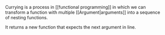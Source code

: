 Currying is a process in [[functional programming]] in which we can transform a function with multiple [[Argument|arguments]] into a sequence of nesting functions.

It returns a new function that expects the next argument in line.